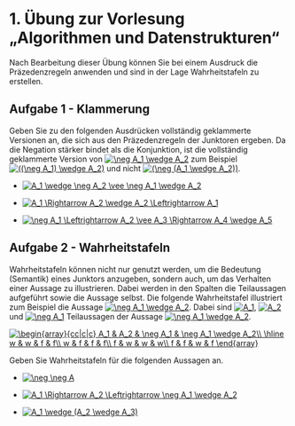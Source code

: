 # 1. Übung zur Vorlesung „Algorithmen und Datenstrukturen“

Nach Bearbeitung dieser Übung können Sie bei einem Ausdruck die Präzedenzregeln anwenden und sind in der Lage Wahrheitstafeln zu erstellen.


## Aufgabe 1 - Klammerung

Geben Sie zu den folgenden Ausdrücken vollständig geklammerte Versionen
an, die sich aus den Präzedenzregeln der Junktoren ergeben. Da die
Negation stärker bindet als die Konjunktion, ist die vollständig
geklammerte Version von <a href="https://www.codecogs.com/eqnedit.php?latex=\neg&space;A_1&space;\wedge&space;A_2" target="_blank"><img src="https://latex.codecogs.com/gif.latex?\neg&space;A_1&space;\wedge&space;A_2" title="\neg A_1 \wedge A_2" /></a> zum Beispiel
<a href="https://www.codecogs.com/eqnedit.php?latex=((\neg&space;A_1)&space;\wedge&space;A_2)" target="_blank"><img src="https://latex.codecogs.com/gif.latex?((\neg&space;A_1)&space;\wedge&space;A_2)" title="((\neg A_1) \wedge A_2)" /></a> und nicht <a href="https://www.codecogs.com/eqnedit.php?latex=(\neg&space;(A_1&space;\wedge&space;A_2))" target="_blank"><img src="https://latex.codecogs.com/gif.latex?(\neg&space;(A_1&space;\wedge&space;A_2))" title="(\neg (A_1 \wedge A_2))" /></a>.

  - <a href="https://www.codecogs.com/eqnedit.php?latex=A_1&space;\wedge&space;\neg&space;A_2&space;\vee&space;\neg&space;A_1&space;\wedge&space;A_2" target="_blank"><img src="https://latex.codecogs.com/gif.latex?A_1&space;\wedge&space;\neg&space;A_2&space;\vee&space;\neg&space;A_1&space;\wedge&space;A_2" title="A_1 \wedge \neg A_2 \vee \neg A_1 \wedge A_2" /></a>

  - <a href="https://www.codecogs.com/eqnedit.php?latex=A_1&space;\Rightarrow&space;A_2&space;\wedge&space;A_2&space;\Leftrightarrow&space;A_1" target="_blank"><img src="https://latex.codecogs.com/gif.latex?A_1&space;\Rightarrow&space;A_2&space;\wedge&space;A_2&space;\Leftrightarrow&space;A_1" title="A_1 \Rightarrow A_2 \wedge A_2 \Leftrightarrow A_1" /></a>

  - <a href="https://www.codecogs.com/eqnedit.php?latex=\neg&space;A_1&space;\Leftrightarrow&space;A_2&space;\vee&space;A_3&space;\Rightarrow&space;A_4&space;\wedge&space;A_5" target="_blank"><img src="https://latex.codecogs.com/gif.latex?\neg&space;A_1&space;\Leftrightarrow&space;A_2&space;\vee&space;A_3&space;\Rightarrow&space;A_4&space;\wedge&space;A_5" title="\neg A_1 \Leftrightarrow A_2 \vee A_3 \Rightarrow A_4 \wedge A_5" /></a>


## Aufgabe 2 - Wahrheitstafeln

Wahrheitstafeln können nicht nur genutzt werden, um die Bedeutung
(Semantik) eines Junktors anzugeben, sondern auch, um das Verhalten
einer Aussage zu illustrieren. Dabei werden in den Spalten die
Teilaussagen aufgeführt sowie die Aussage selbst. Die folgende
Wahrheitstafel illustriert zum Beispiel die Aussage
<a href="https://www.codecogs.com/eqnedit.php?latex=\neg&space;A_1&space;\wedge&space;A_2" target="_blank"><img src="https://latex.codecogs.com/gif.latex?\neg&space;A_1&space;\wedge&space;A_2" title="\neg A_1 \wedge A_2" /></a>. Dabei sind <a href="https://www.codecogs.com/eqnedit.php?latex=A_1" target="_blank"><img src="https://latex.codecogs.com/gif.latex?A_1" title="A_1" /></a>, <a href="https://www.codecogs.com/eqnedit.php?latex=A_2" target="_blank"><img src="https://latex.codecogs.com/gif.latex?A_2" title="A_2" /></a> und <a href="https://www.codecogs.com/eqnedit.php?latex=\neg&space;A_1" target="_blank"><img src="https://latex.codecogs.com/gif.latex?\neg&space;A_1" title="\neg A_1" /></a>
Teilaussagen der Aussage <a href="https://www.codecogs.com/eqnedit.php?latex=\neg&space;A_1&space;\wedge&space;A_2" target="_blank"><img src="https://latex.codecogs.com/gif.latex?\neg&space;A_1&space;\wedge&space;A_2" title="\neg A_1 \wedge A_2" /></a>.

<a href="https://www.codecogs.com/eqnedit.php?latex=\begin{array}{cc|c|c}&space;A_1&space;&&space;A_2&space;&&space;\neg&space;A_1&space;&&space;\neg&space;A_1&space;\wedge&space;A_2\\&space;\hline&space;w&space;&&space;w&space;&&space;f&space;&&space;f\\&space;w&space;&&space;f&space;&&space;f&space;&&space;f\\&space;f&space;&&space;w&space;&&space;w&space;&&space;w\\&space;f&space;&&space;f&space;&&space;w&space;&&space;f&space;\end{array}" target="_blank"><img src="https://latex.codecogs.com/gif.latex?\begin{array}{cc|c|c}&space;A_1&space;&&space;A_2&space;&&space;\neg&space;A_1&space;&&space;\neg&space;A_1&space;\wedge&space;A_2\\&space;\hline&space;w&space;&&space;w&space;&&space;f&space;&&space;f\\&space;w&space;&&space;f&space;&&space;f&space;&&space;f\\&space;f&space;&&space;w&space;&&space;w&space;&&space;w\\&space;f&space;&&space;f&space;&&space;w&space;&&space;f&space;\end{array}" title="\begin{array}{cc|c|c} A_1 & A_2 & \neg A_1 & \neg A_1 \wedge A_2\\ \hline w & w & f & f\\ w & f & f & f\\ f & w & w & w\\ f & f & w & f \end{array}" /></a>


Geben Sie Wahrheitstafeln für die folgenden Aussagen an.

  - <a href="https://www.codecogs.com/eqnedit.php?latex=\neg&space;\neg&space;A" target="_blank"><img src="https://latex.codecogs.com/gif.latex?\neg&space;\neg&space;A" title="\neg \neg A" /></a>

  - <a href="https://www.codecogs.com/eqnedit.php?latex=A_1&space;\Rightarrow&space;A_2&space;\Leftrightarrow&space;\neg&space;A_1&space;\wedge&space;A_2" target="_blank"><img src="https://latex.codecogs.com/gif.latex?A_1&space;\Rightarrow&space;A_2&space;\Leftrightarrow&space;\neg&space;A_1&space;\wedge&space;A_2" title="A_1 \Rightarrow A_2 \Leftrightarrow \neg A_1 \wedge A_2" /></a>

  - <a href="https://www.codecogs.com/eqnedit.php?latex=A_1&space;\wedge&space;(A_2&space;\wedge&space;A_3)" target="_blank"><img src="https://latex.codecogs.com/gif.latex?A_1&space;\wedge&space;(A_2&space;\wedge&space;A_3)" title="A_1 \wedge (A_2 \wedge A_3)" /></a>



